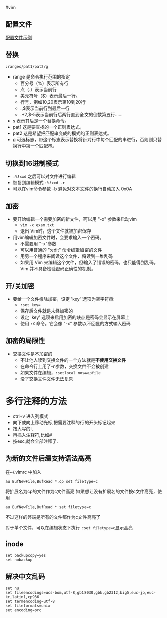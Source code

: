 #vim

## 配置文件
[配置文件示例](./vimrc.txt)

## 替换
`:ranges/pat1/pat2/g`
   * range 是命令执行范围的指定
      * 百分号（%）表示所有行
      * 点（.）表示当前行
      * 美元符号（$）表示最后一行。
      * 行号，例如10,20表示第10到20行
      * .,$表示当前行到最后一行
      * .+2,$-5表示当前行后两行直到全文的倒数第五行……
   * s 表示其后是一个替换命令。
   * pat1 这是要查找的一个正则表达式。
   * pat2 这是希望把匹配串变成的模式的正则表达式。
   * g 可选标志，带这个标志表示替换将针对行中每个匹配的串进行，否则则只替换行中第一个匹配串。

## 切换到16进制模式
   * `:%!xxd`  之后可以对文件进行编辑
   * 恢复到编辑模式  `:%!xxd -r`
   * 可以在vim命令参数 -b 避免对文本文件的换行自动加入  0x0A

## 加密
   * 要开始编辑一个需要加密的新文件，可以用 "-x" 参数来启动vim
      * `vim -x exam.txt`
      * 退出 Vim时，这个文件就被加密保存
   * 用vim编辑加密文件时，会要求输入一个密码。
      * 不需要用 "-x"参数
      * 可以用普通的 ":edit" 命令编辑加密的文件
      * 用另一个程序来阅读这个文件，将读到一堆乱码
      * 如果用 Vim 来编辑这个文件，但输入了错误的密码，也只能得到乱码。Vim 并不具备检验密码正确性的机制。

## 开/关加密
   * 要给一个文件撤除加密，设定 'key' 选项为空字符串:
      * `:set key=`
      * 保存后文件就是未经加密的
      * 设定 'key' 选项来启用加密的缺点是密码会显示在屏幕上
      * 使用 `:X` 命令。它会像 "-x" 参数以不回显的方式输入密码

## 加密的局限性
   * 交换文件是不加密的
      * 不让他人读到交换文件的一个方法就是**不使用交换文件**
      * 在命令行上用了-n参数，交换文件不会被创建
      * 如果文件在编辑，`:setlocal noswapfile`
      * 没了交换文件文件无法复原

# 多行注释的方法
   * ctrl+v 进入列模式
   * 向下或向上移动光标,把需要注释的行的开头标记起来
   * 按大写的I,
   * 再插入注释符,比如#
   * 按esc,就会全部注释了.

## 为新的文件后缀支持语法高亮
在~/.vimrc 中加入
```vim
au BufNewFile,BufRead *.cp set filetype=c 
```
将扩展名为cp的文件作为c文件高亮
如果想让没有扩展名的文件按c文件高亮，使用
```vim
au BufNewFile,BufRead * set filetype=c 
``` 
不过这样的弊端是所有的文件都作为c文件高亮了

对于单个文件，可以在编辑状态下执行 `:set filetype=c`显示高亮

## inode
```vim
set backupcopy=yes
set nobackup
```

## 解决中文乱码
```vim
set nu
set fileencodings=ucs-bom,utf-8,gb18030,gbk,gb2312,big5,euc-jp,euc-kr,latin1,cp936
set termencoding=utf-8
set fileformats=unix
set encoding=prc
```